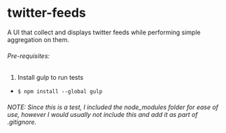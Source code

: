 # twitter-feeds
A UI that collect and displays twitter feeds while performing simple aggregation on them.

###### Pre-requisites:
1. Install gulp to run tests
  * `$ npm install --global gulp`

###### NOTE: Since this is a test, I included the node_modules folder for ease of use, however I would usually not include this and add it as part of .gitignore.
